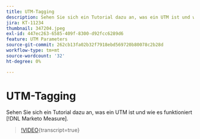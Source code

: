 ```yaml
---
title: UTM-Tagging
description: Sehen Sie sich ein Tutorial dazu an, was ein UTM ist und wie es funktioniert [!DNL Marketo Measure].
jira: KT-11234
thumbnail: 347204.jpeg
exl-id: 447ec263-6585-409f-8300-d92fcc6289d6
feature: UTM Parameters
source-git-commit: 262cb13fa02b32f7918ebd569720b80078c2b28d
workflow-type: tm+mt
source-wordcount: '32'
ht-degree: 0%

---
```


# UTM-Tagging

Sehen Sie sich ein Tutorial dazu an, was ein UTM ist und wie es funktioniert [!DNL Marketo Measure].

>[!VIDEO](https://video.tv.adobe.com/v/347204/?learn=on){transcript=true}
